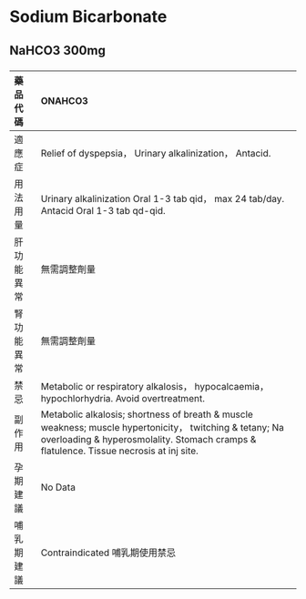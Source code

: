 # Sodium Bicarbonate

## NaHCO3 300mg

##### 

| 藥品代碼   | ONAHCO3                                                                                                                                                                                            |
|:-----------|:---------------------------------------------------------------------------------------------------------------------------------------------------------------------------------------------------|
| 適應症     | Relief of dyspepsia， Urinary alkalinization， Antacid.                                                                                                                                            |
| 用法用量   | Urinary alkalinization Oral 1-3 tab qid， max 24 tab/day. Antacid Oral 1-3 tab qd-qid.                                                                                                             |
| 肝功能異常 | 無需調整劑量                                                                                                                                                                                       |
| 腎功能異常 | 無需調整劑量                                                                                                                                                                                       |
| 禁忌       | Metabolic or respiratory alkalosis， hypocalcaemia， hypochlorhydria. Avoid overtreatment.                                                                                                         |
| 副作用     | Metabolic alkalosis; shortness of breath & muscle weakness; muscle hypertonicity， twitching & tetany; Na overloading & hyperosmolality. Stomach cramps & flatulence. Tissue necrosis at inj site. |
| 孕期建議   | No Data                                                                                                                                                                                            |
| 哺乳期建議 | Contraindicated 哺乳期使用禁忌                                                                                                                                                                     |

